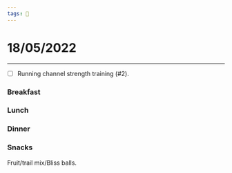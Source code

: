 ```yaml
---
tags: 📆
---
```


# 18/05/2022
---

- [ ] Running channel strength training (#2).


### Breakfast


### Lunch


### Dinner


### Snacks

Fruit/trail mix/Bliss balls.
